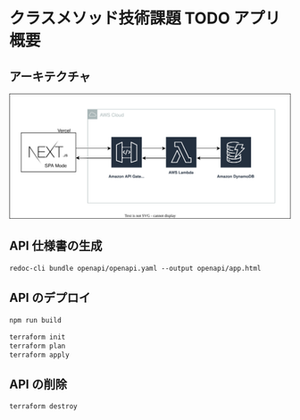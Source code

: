 # クラスメソッド技術課題 TODO アプリ概要

## アーキテクチャ

![](img/クラスメソッド技術課題_architecture.drawio.svg)

## API 仕様書の生成

```
redoc-cli bundle openapi/openapi.yaml --output openapi/app.html
```

## API のデプロイ

```
npm run build
```

```
terraform init
terraform plan
terraform apply
```

## API の削除

```
terraform destroy
```
